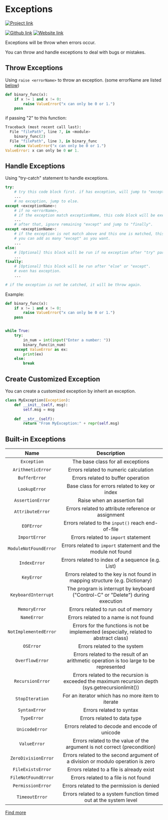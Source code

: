 # Exceptions
[![Project link](https://img.shields.io/badge/From%200%20To-Python-blue?style=for-the-badge&logo=Python&logoColor=FFD43B&logoWidth=15&labelColor=566163&color=3776AB)](https://github.com/FaDrYL/From0ToPython)

[![Github link](https://img.shields.io/badge/FaDrYL--blue?style=social&logo=Github&logoWidth=15&link=https://github.com/FaDrYL)](https://github.com/FaDrYL)
[![Website link](https://img.shields.io/badge/FaDr-YL-blue?style=flat&color=009f9f&link=https://www.fadryl.com/&link=https://www.fadryl.com/)](https://www.fadryl.com/)

Exceptions will be throw when errors occur.

You can throw and handle exceptions to deal with bugs or mistakes.



## Throw Exceptions
Using `raise <errorName>` to throw an exception. (some errorName are listed [below](#built-in-exceptions))

```Python
def binary_func(x):
    if x != 1 and x != 0:
        raise ValueError("x can only be 0 or 1.")
    pass
```

if passing "2" to this function:

```Python
Traceback (most recent call last):
  File "filePath", line 7, in <module>
    binary_func(2)
  File "filePath", line 3, in binary_func
    raise ValueError("x can only be 0 or 1.")
ValueError: x can only be 0 or 1.
```



## Handle Exceptions
Using "try-catch" statement to handle exceptions.

```Python
try:
    # try this code block first. if has exception, will jump to "except" part directly.
    ...
    # no exception, jump to else.
except <exceptionName>:
    # if no <errorName>, 
    # if the exception match exceptionName, this code block will be executed.
    ...
    # after that, ignore remaining "except" and jump to "finally".
except <exceptionName>:
    # if the exception is not match above and this one is matched, this code block will be executed.
    # you can add as many "except" as you want.
    ...
else:
    # [Optional] this block will be run if no exception after "try" part.
    ...
finally:
    # [Optional] this block will be run after "else" or "except".
    # even has exception.
    ...

# if the exception is not be catched, it will be throw again.
```

Example:

```Python
def binary_func(x):
    if x != 1 and x != 0:
        raise ValueError("x can only be 0 or 1.")
    pass


while True:
    try:
        in_num = int(input("Enter a number: "))
        binary_func(in_num)
    except ValueError as ex:
        print(ex)
    else:
        break
```



## Create Customized Exception
You can create a customized exception by inherit an exception.

```Python
class MyException(Exception):
    def __init__(self, msg):
        self.msg = msg
    
    def __str__(self):
        return "From MyException:" + repr(self.msg)
```



## Built-in Exceptions

| Name | Description |
|:----:|:-----------:|
| `Exception` | The base class for all exceptions |
| `ArithmeticError` | Errors related to numeric calculation |
| `BufferError` | Errors related to buffer operation |
| `LookupError` | Base class for errors related to key or index |
| `AssertionError` | Raise when an assertion fail |
| `AttributeError` | Errors related to attribute reference or assignment |
| `EOFError` | Errors related to the `input()` reach end-of-file |
| `ImportError` | Errors related to `import` statement |
| `ModuleNotFoundError` | Errors related to `import` statement and the module not found |
| `IndexError` | Errors related to index of a sequence (e.g. List) |
| `KeyError` | Errors related to the key is not found in mapping structure (e.g. Dictionary) |
| `KeyboardInterrupt` | The program is interrupt by keyboard ("Control-C" or "Delete") during execution | 
| `MemoryError` | Errors related to run out of memory |
| `NameError` | Errors related to a name is not found |
| `NotImplementedError` | Errors for the functions is not be implemented (especially, related to abstract class) |
| `OSError` | Errors related to the system |
| `OverflowError` | Errors related to the result of an arithmetic operation is too large to be represented |
| `RecursionError` | Errors related to the recursion is exceeded the maximum recursion depth (sys.getrecursionlimit()) |
| `StopIteration` | For an iterator which has no more item to iterate |
| `SyntaxError` | Errors related to syntax |
| `TypeError` | Errors related to data type |
| `UnicodeError` | Errors related to decode and encode of unicode |
| `ValueError` | Errors related to the value of the argument is not correct (precondition) |
| `ZeroDivisionError` | Errors related to the second argument of a division or modulo operation is zero |
| `FileExistsError` | Errors related to a file is already exist |
| `FileNotFoundError` | Errors related to a file is not found |
| `PermissionError` | Errors related to the permission is denied |
| `TimeoutError` | Errors related to a system function timed out at the system level |

[Find more](https://docs.python.org/3/library/exceptions.html#bltin-exceptions)

